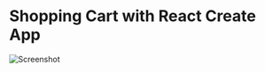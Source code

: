 # Shopping Cart with React Create App

![Screenshot](https://i.ibb.co/0q21LWz/screencapture-localhost-3000-2022-09-26-14-53-51.png)

